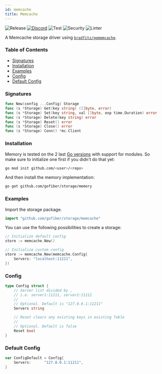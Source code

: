 ```yaml
---
id: memcache
title: Memcache
---
```


![Release](https://img.shields.io/github/v/tag/gofiber/storage?filter=memcache*)
[![Discord](https://img.shields.io/discord/704680098577514527?style=flat&label=%F0%9F%92%AC%20discord&color=00ACD7)](https://gofiber.io/discord)
![Test](https://img.shields.io/github/actions/workflow/status/gofiber/storage/test-memcache.yml?label=Tests)
![Security](https://img.shields.io/github/actions/workflow/status/gofiber/storage/gosec.yml?label=Security)
![Linter](https://img.shields.io/github/actions/workflow/status/gofiber/storage/linter.yml?label=Linter)

A Memcache storage driver using [`bradfitz/gomemcache`](https://github.com/bradfitz/gomemcache).

### Table of Contents
- [Signatures](#signatures)
- [Installation](#installation)
- [Examples](#examples)
- [Config](#config)
- [Default Config](#default-config)

### Signatures
```go
func New(config ...Config) Storage
func (s *Storage) Get(key string) ([]byte, error)
func (s *Storage) Set(key string, val []byte, exp time.Duration) error
func (s *Storage) Delete(key string) error
func (s *Storage) Reset() error
func (s *Storage) Close() error
func (s *Storage) Conn() *mc.Client
```

### Installation
Memory is tested on the 2 last [Go versions](https://golang.org/dl/) with support for modules. So make sure to initialize one first if you didn't do that yet:
```bash
go mod init github.com/<user>/<repo>
```
And then install the memory implementation:
```bash
go get github.com/gofiber/storage/memory
```

### Examples
Import the storage package.
```go
import "github.com/gofiber/storage/memcache"
```

You can use the following possibilities to create a storage:
```go
// Initialize default config
store := memcache.New()

// Initialize custom config
store := memcache.New(memcache.Config{
	Servers: "localhost:11211",
})
```

### Config
```go
type Config struct {
	// Server list divided by ,
	// i.e. server1:11211, server2:11212
	//
	// Optional. Default is "127.0.0.1:11211"
	Servers string

	// Reset clears any existing keys in existing Table
	//
	// Optional. Default is false
	Reset bool
}
```

### Default Config
```go
var ConfigDefault = Config{
	Servers:      "127.0.0.1:11211",
}
```
